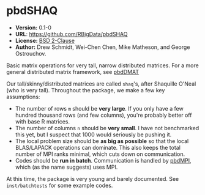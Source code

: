 # pbdSHAQ

* **Version:** 0.1-0
* **URL**: https://github.com/RBigData/pbdSHAQ
* **License:** [BSD 2-Clause](http://opensource.org/licenses/BSD-2-Clause)
* **Author:** Drew Schmidt, Wei-Chen Chen, Mike Matheson, and George Ostrouchov.


Basic matrix operations for very tall, narrow distributed matrices.  For a more general distributed matrix framework, see [pbdDMAT](https://cran.r-project.org/package=pbdDMAT)


Our tall/skinny/distributed matrices are called `shaq`'s, after Shaquille O'Neal (who is very tall).  Throughout the package, we make a few key assumptions:
* The number of rows `m` should be **very large**.  If you only have a few hundred thousand rows (and few columns), you're probably better off with base R matrices.
* The number of columns `n` should be **very small**.  I have not benchmarked this yet, but I suspect that 1000 would seriously be pushing it.
* The local problem size should be **as big as possible** so that the local BLAS/LAPACK operations can dominate.  This also keeps the total number of MPI ranks minimal, which cuts down on communication.
* Codes should be **run in batch**.  Communication is handled by [pbdMPI](https://cran.r-project.org/package=pbdMPI), which (as the name suggests) uses MPI.

At this time, the package is very young and barely documented.  See `inst/batchtests` for some example codes.
